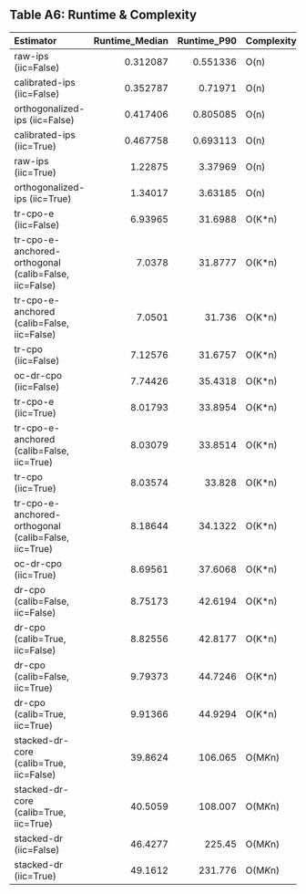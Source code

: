 ## Table A6: Runtime & Complexity

| Estimator                                             |   Runtime_Median |   Runtime_P90 | Complexity   |   N_Folds |   Runtime_per_1k |   M_Components |
|:------------------------------------------------------|-----------------:|--------------:|:-------------|----------:|-----------------:|---------------:|
| raw-ips (iic=False)                                   |         0.312087 |      0.551336 | O(n)         |         0 |         0.138705 |            nan |
| calibrated-ips (iic=False)                            |         0.352787 |      0.71971  | O(n)         |         0 |         0.156794 |            nan |
| orthogonalized-ips (iic=False)                        |         0.417406 |      0.805085 | O(n)         |         0 |         0.185514 |            nan |
| calibrated-ips (iic=True)                             |         0.467758 |      0.693113 | O(n)         |         0 |         0.207893 |            nan |
| raw-ips (iic=True)                                    |         1.22875  |      3.37969  | O(n)         |         0 |         0.54611  |            nan |
| orthogonalized-ips (iic=True)                         |         1.34017  |      3.63185  | O(n)         |         0 |         0.595633 |            nan |
| tr-cpo-e (iic=False)                                  |         6.93965  |     31.6988   | O(K*n)       |        20 |         3.08429  |            nan |
| tr-cpo-e-anchored-orthogonal (calib=False, iic=False) |         7.0378   |     31.8777   | O(K*n)       |        20 |         3.12791  |            nan |
| tr-cpo-e-anchored (calib=False, iic=False)            |         7.0501   |     31.736    | O(K*n)       |        20 |         3.13338  |            nan |
| tr-cpo (iic=False)                                    |         7.12576  |     31.6757   | O(K*n)       |        20 |         3.16701  |            nan |
| oc-dr-cpo (iic=False)                                 |         7.74426  |     35.4318   | O(K*n)       |        20 |         3.44189  |            nan |
| tr-cpo-e (iic=True)                                   |         8.01793  |     33.8954   | O(K*n)       |        20 |         3.56352  |            nan |
| tr-cpo-e-anchored (calib=False, iic=True)             |         8.03079  |     33.8514   | O(K*n)       |        20 |         3.56924  |            nan |
| tr-cpo (iic=True)                                     |         8.03574  |     33.828    | O(K*n)       |        20 |         3.57144  |            nan |
| tr-cpo-e-anchored-orthogonal (calib=False, iic=True)  |         8.18644  |     34.1322   | O(K*n)       |        20 |         3.63842  |            nan |
| oc-dr-cpo (iic=True)                                  |         8.69561  |     37.6068   | O(K*n)       |        20 |         3.86472  |            nan |
| dr-cpo (calib=False, iic=False)                       |         8.75173  |     42.6194   | O(K*n)       |        20 |         3.88966  |            nan |
| dr-cpo (calib=True, iic=False)                        |         8.82556  |     42.8177   | O(K*n)       |        20 |         3.92247  |            nan |
| dr-cpo (calib=False, iic=True)                        |         9.79373  |     44.7246   | O(K*n)       |        20 |         4.35277  |            nan |
| dr-cpo (calib=True, iic=True)                         |         9.91366  |     44.9294   | O(K*n)       |        20 |         4.40607  |            nan |
| stacked-dr-core (calib=True, iic=False)               |        39.8624   |    106.065    | O(M*K*n)     |        20 |        17.7166   |              4 |
| stacked-dr-core (calib=True, iic=True)                |        40.5059   |    108.007    | O(M*K*n)     |        20 |        18.0026   |              4 |
| stacked-dr (iic=False)                                |        46.4277   |    225.45     | O(M*K*n)     |        20 |        20.6346   |              5 |
| stacked-dr (iic=True)                                 |        49.1612   |    231.776    | O(M*K*n)     |        20 |        21.8494   |              5 |